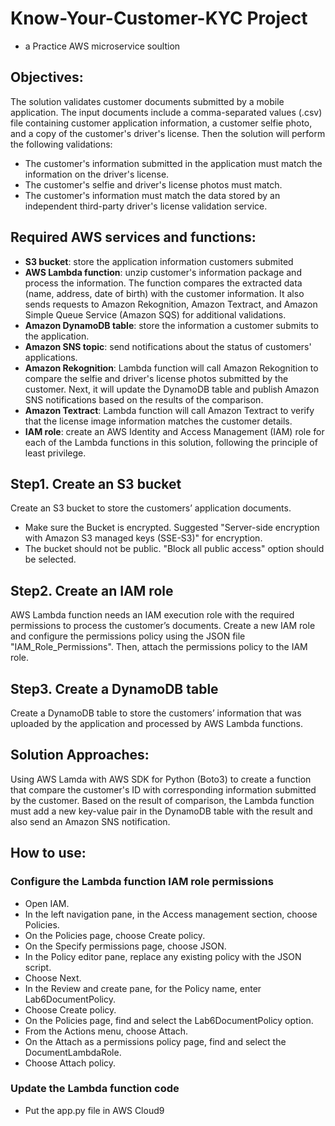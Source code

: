 # Know-Your-Customer-KYC Project 
  - a Practice AWS microservice soultion


## Objectives:
The solution validates customer documents submitted by a mobile application. The input documents include a comma-separated values (.csv) file containing customer application information, a customer selfie photo, and a copy of the customer's driver's license. Then the solution will perform the following validations: 
  - The customer's information submitted in the application must match the information on the driver's license.
  - The customer's selfie and driver's license photos must match.
  - The customer's information must match the data stored by an independent third-party driver's license validation service.


## Required AWS services and functions:
- **S3 bucket**: store the application information customers submited
- **AWS Lambda function**: unzip customer's information package and process the information. The function compares the extracted data (name, address, date of birth) with the customer information. It also sends requests to Amazon Rekognition, Amazon Textract, and Amazon Simple Queue Service (Amazon SQS) for additional validations.
- **Amazon DynamoDB table**: store the information a customer submits to the application. 
- **Amazon SNS topic**: send notifications about the status of customers' applications.
- **Amazon Rekognition**: Lambda function will call Amazon Rekognition to compare the selfie and driver's license photos submitted by the customer. Next, it will update the DynamoDB table and publish Amazon SNS notifications based on the results of the comparison.
- **Amazon Textract**: Lambda function will call Amazon Textract to verify that the license image information matches the customer details.
- **IAM role**: create an AWS Identity and Access Management (IAM) role for each of the Lambda functions in this solution, following the principle of least privilege.


## Step1. Create an S3 bucket
Create an S3 bucket to store the customers’ application documents.
- Make sure the Bucket is encrypted. Suggested "Server-side encryption with Amazon S3 managed keys (SSE-S3)" for encryption.
- The bucket should not be public. "Block all public access" option should be selected.

## Step2. Create an IAM role
AWS Lambda function needs an IAM execution role with the required permissions to process the customer’s documents.
Create a new IAM role and configure the permissions policy using the JSON file "IAM_Role_Permissions". Then, attach the permissions policy to the IAM role.

## Step3. Create a DynamoDB table
Create a DynamoDB table to store the customers’ information that was uploaded by the application and processed by AWS Lambda functions.


## Solution Approaches:
Using AWS Lamda with AWS SDK for Python (Boto3) to create a function that compare the customer's ID with corresponding information submitted by the customer. Based on the result of comparison, the Lambda function must add a new key-value pair in the DynamoDB table with the result and also send an Amazon SNS notification.

## How to use:
### Configure the Lambda function IAM role permissions
- Open IAM.
- In the left navigation pane, in the Access management section, choose Policies.
- On the Policies page, choose Create policy.
- On the Specify permissions page, choose JSON.
- In the Policy editor pane, replace any existing policy with the JSON script.
- Choose Next.
- In the Review and create pane, for the Policy name, enter Lab6DocumentPolicy.
- Choose Create policy.
- On the Policies page, find and select the Lab6DocumentPolicy option.
- From the Actions menu, choose Attach.
- On the Attach as a permissions policy page, find and select the DocumentLambdaRole.
- Choose Attach policy.

### Update the Lambda function code
- Put the app.py file in AWS Cloud9


